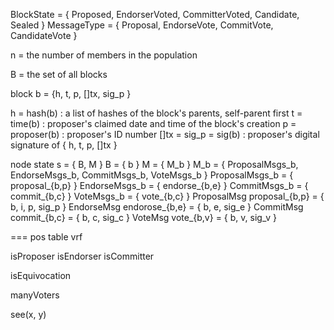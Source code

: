 
BlockState = { Proposed, EndorserVoted, CommitterVoted, Candidate, Sealed }
MessageType = { Proposal, EndorseVote, CommitVote, CandidateVote }

n = the number of members in the population

B = the set of all blocks


block b = {h, t, p, []tx, sig_p }

  h = hash(b) : a list of hashes of the block's parents, self-parent first
  t = time(b) : proposer's claimed date and time of the block's creation
  p = proposer(b) : proposer's ID number
  []tx = 
  sig_p = sig(b) : proposer's digital signature of { h, t, p, []tx }



node state s = { B, M }
  B = { b }
  M = { M_b }
  M_b = { ProposalMsgs_b, EndorseMsgs_b, CommitMsgs_b, VoteMsgs_b }
  ProposalMsgs_b = { proposal_{b,p} }
  EndorseMsgs_b = { endorse_{b,e} }
  CommitMsgs_b = { commit_{b,c} }
  VoteMsgs_b = { vote_{b,c} }
  ProposalMsg proposal_{b,p} = { b, i, p, sig_p }
  EndorseMsg endorose_{b,e} = { b, e, sig_e }
  CommitMsg commit_{b,c} = { b, c, sig_c }
  VoteMsg vote_{b,v} = { b, v, sig_v }












===
pos table
vrf

isProposer
isEndorser
isCommitter


isEquivocation


manyVoters

see(x, y)




